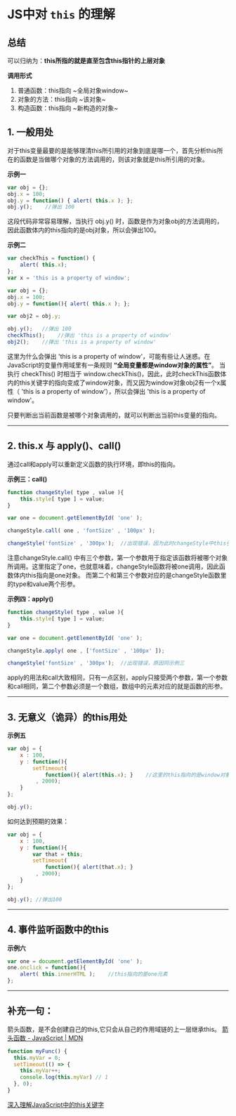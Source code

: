 # JS中对 `this` 的理解

## 总结
可以归纳为：**this所指的就是直至包含this指针的上层对象**

**调用形式**
1. 普通函数：this指向 ~全局对象window~
2. 对象的方法：this指向 ~该对象~
3. 构造函数：this指向  ~新构造的对象~

## 1. 一般用处
对于this变量最要的是能够理清this所引用的对象到底是哪一个，首先分析this所在的函数是当做哪个对象的方法调用的，则该对象就是this所引用的对象。

**示例一**
```js
var obj = {};
obj.x = 100;
obj.y = function() { alert( this.x ); };
obj.y();    //弹出 100
```

这段代码非常容易理解，当执行 obj.y() 时，函数是作为对象obj的方法调用的，因此函数体内的this指向的是obj对象，所以会弹出100。

**示例二**
```js
var checkThis = function() {
    alert( this.x); 
};
var x = 'this is a property of window';

var obj = {};
obj.x = 100;
obj.y = function(){ alert( this.x ); };

var obj2 = obj.y;

obj.y();   //弹出 100
checkThis();    //弹出 'this is a property of window'
obj2();    //弹出 'this is a property of window'
```

这里为什么会弹出 'this is a property of window'，可能有些让人迷惑。在JavaScript的变量作用域里有一条规则 **“全局变量都是window对象的属性”**。
当执行 checkThis() 时相当于 window.checkThis()，因此，此时checkThis函数体内的this关键字的指向变成了window对象，而又因为window对象obj2有一个x属性（ 'this is a property of window’），所以会弹出 'this is a property of window'。

只要判断出当前函数是被哪个对象调用的，就可以判断出当前this变量的指向。

---

## 2. this.x 与 apply()、call()
通过call和apply可以重新定义函数的执行环境，即this的指向。

**示例三：call()**
```js
function changeStyle( type , value ){
    this.style[ type ] = value;
}

var one = document.getElementById( 'one' ); 

changeStyle.call( one , 'fontSize' , '100px' );

changeStyle('fontSize' , '300px');  //出现错误，因为此时changeStyle中this引用的是window对象，而window并无style属性。
```

注意changeStyle.call() 中有三个参数，第一个参数用于指定该函数将被哪个对象所调用。这里指定了one，也就意味着，changeStyle函数将被one调用，因此函数体内this指向是one对象。
而第二个和第三个参数对应的是changeStyle函数里的type和value两个形参。

**示例四：apply()**
```js
function changeStyle( type , value ){
    this.style[ type ] = value;
}

var one = document.getElementById( 'one' ); 

changeStyle.apply( one , ['fontSize' , '100px' ]);

changeStyle('fontSize' , '300px');  //出现错误，原因同示例三
```

apply的用法和call大致相同，只有一点区别，apply只接受两个参数，第一个参数和call相同，第二个参数必须是一个数组，数组中的元素对应的就是函数的形参。

---

## 3. 无意义（诡异）的this用处
**示例五**
```js
var obj = {
    x : 100,
    y : function(){
        setTimeout(
            function(){ alert(this.x); }    //这里的this指向的是window对象，并不是我们期待的obj,所以会弹出undefined
         , 2000);
    }
};

obj.y();
```

如何达到预期的效果：
```js
var obj = {
    x : 100,
    y : function(){
        var that = this;
        setTimeout(
            function(){ alert(that.x); }
         , 2000);
    }
};

obj.y(); //弹出100
```

---

## 4. 事件监听函数中的this
**示例六**
```js
var one = document.getElementById( 'one' );
one.onclick = function(){
    alert( this.innerHTML );    //this指向的是one元素
};
```

---

## 补充一句：
箭头函数，是不会创建自己的this,它只会从自己的作用域链的上一层继承this。
[箭头函数 - JavaScript | MDN](https://developer.mozilla.org/zh-CN/docs/Web/JavaScript/Reference/Functions/Arrow_functions)

```js
function myFunc() {
  this.myVar = 0;
  setTimeout(() => {
    this.myVar++;
    console.log(this.myVar) // 1
  }, 0);
}
```


[深入理解JavaScript中的this关键字](http://www.cnblogs.com/rainman/archive/2009/05/03/1448392.html#1523756)
